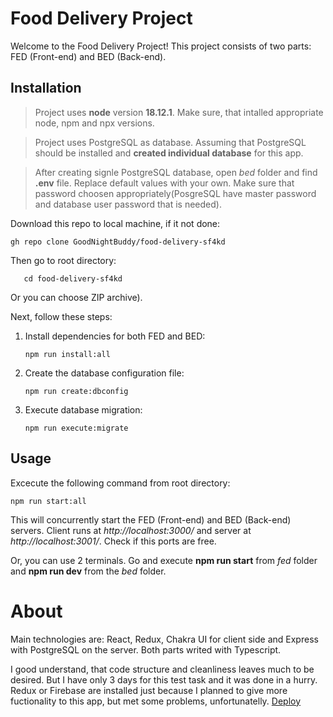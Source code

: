 # Food Delivery Project

Welcome to the Food Delivery Project! This project consists of two parts: FED (Front-end) and BED (Back-end).

## Installation

> Project uses **node** version **18.12.1**. Make sure, that intalled appropriate node, npm and npx versions.

> Project uses PostgreSQL as database. Assuming that PostgreSQL should be installed and **created individual database** for this app.

> After creating signle PostgreSQL database, open _bed_ folder and find **.env** file. Replace default values with your own. Make sure that password choosen appropriately(PosgreSQL have master password and database user password that is needed).

Download this repo to local machine, if it not done:

```
gh repo clone GoodNightBuddy/food-delivery-sf4kd
```
Then go to root directory:
```
   cd food-delivery-sf4kd
```

Or you can choose ZIP archive).

Next, follow these steps:

1. Install dependencies for both FED and BED:

   ```
   npm run install:all
   ```

2. Create the database configuration file:

   ```
   npm run create:dbconfig
   ```

3. Execute database migration:
   ```
   npm run execute:migrate
   ```

## Usage

Excecute the following command from root directory:

```
npm run start:all
```

This will concurrently start the FED (Front-end) and BED (Back-end) servers. Client runs at _http://localhost:3000/_ and server at _http://localhost:3001/_. Check if this ports are free.

Or, you can use 2 terminals. Go and execute **npm run start** from _fed_ folder and **npm run dev** from the _bed_ folder.

# About

Main technologies are: React, Redux, Chakra UI for client side and Express with PostgreSQL on the server. Both parts writed with Typescript.

I good understand, that code structure and cleanliness leaves much to be desired. But I have only 3 days for this test task and it was done in a hurry. Redux or Firebase are installed just because I planned to give more fuctionality to this app, but met some problems, unfortunatelly.
[Deploy](https://food-delivery-front-end.onrender.com)
